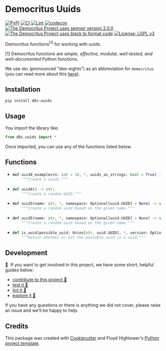 # Democritus Uuids

[![PyPI](https://img.shields.io/pypi/v/d8s-uuids.svg)](https://pypi.python.org/pypi/d8s-uuids)
[![CI](https://github.com/democritus-project/d8s-uuids/workflows/CI/badge.svg)](https://github.com/democritus-project/d8s-uuids/actions)
[![Lint](https://github.com/democritus-project/d8s-uuids/workflows/Lint/badge.svg)](https://github.com/democritus-project/d8s-uuids/actions)
[![codecov](https://codecov.io/gh/democritus-project/d8s-uuids/branch/main/graph/badge.svg?token=V0WOIXRGMM)](https://codecov.io/gh/democritus-project/d8s-uuids)
[![The Democritus Project uses semver version 2.0.0](https://img.shields.io/badge/-semver%20v2.0.0-22bfda)](https://semver.org/spec/v2.0.0.html)
[![The Democritus Project uses black to format code](https://img.shields.io/badge/code%20style-black-000000.svg)](https://github.com/psf/black)
[![License: LGPL v3](https://img.shields.io/badge/License-LGPL%20v3-blue.svg)](https://choosealicense.com/licenses/lgpl-3.0/)

Democritus functions<sup>[1]</sup> for working with uuids.

[1] Democritus functions are <i>simple, effective, modular, well-tested, and well-documented</i> Python functions.

We use `d8s` (pronounced "dee-eights") as an abbreviation for `democritus` (you can read more about this [here](https://github.com/democritus-project/roadmap#what-is-d8s)).

## Installation

```
pip install d8s-uuids
```

## Usage

You import the library like:

```python
from d8s_uuids import *
```

Once imported, you can use any of the functions listed below.

## Functions

  - ```python
    def uuid4_examples(n: int = 10, *, uuids_as_strings: bool = True) -> Union[List[str], List[uuid.UUID]]:
        """Create n uuids."""
    ```
  - ```python
    def uuid4() -> str:
        """Create a random UUID."""
    ```
  - ```python
    def uuid3(name: str, *, namespace: Optional[uuid.UUID] = None) -> str:
        """Create a random uuid based on the given name."""
    ```
  - ```python
    def uuid5(name: str, *, namespace: Optional[uuid.UUID] = None) -> str:
        """Create a random uuid based on the given name."""
    ```
  - ```python
    def is_uuid(possible_uuid: Union[str, uuid.UUID], *, version: Optional[int] = None) -> bool:
        """Return whether or not the possible_uuid is a uuid."""
    ```

## Development

👋 &nbsp;If you want to get involved in this project, we have some short, helpful guides below:

- [contribute to this project 🥇][contributing]
- [test it 🧪][local-dev]
- [lint it 🧹][local-dev]
- [explore it 🔭][local-dev]

If you have any questions or there is anything we did not cover, please raise an issue and we'll be happy to help.

## Credits

This package was created with [Cookiecutter](https://github.com/audreyr/cookiecutter) and Floyd Hightower's [Python project template](https://github.com/fhightower-templates/python-project-template).

[contributing]: https://github.com/democritus-project/.github/blob/main/CONTRIBUTING.md#contributing-a-pr-
[local-dev]: https://github.com/democritus-project/.github/blob/main/CONTRIBUTING.md#local-development-
